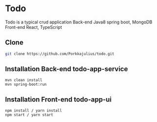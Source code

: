 # Todo

Todo is a typical crud application
Back-end Java8 spring boot, MongoDB
Front-end React, TypeScript

## Clone

```bash
git clone https://github.com/Porkkajulius/todo.git
```

## Installation Back-end todo-app-service

```
mvn clean install
mvn spring-boot:run
```

## Installation Front-end todo-app-ui

```
npm install / yarn install
npm start / yarn start
```
